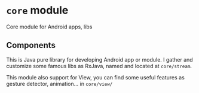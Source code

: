 # `core` module

Core module for Android apps, libs


## Components

This is Java pure library for developing Android app or module.
I gather and customize some famous libs as RxJava, named and located at `core/stream`.

This module also support for View, you can find some useful features as gesture detector, animation...
in `core/view/`

